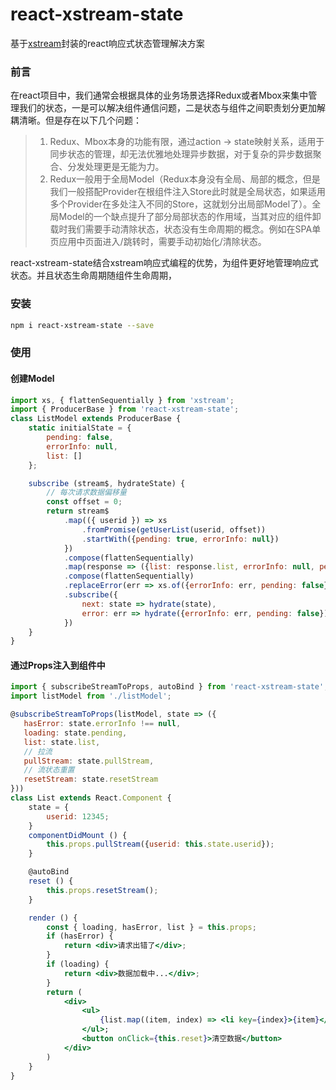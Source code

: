 # react-xstream-state
基于[xstream](https://github.com/staltz/xstream)封装的react响应式状态管理解决方案

### 前言
在react项目中，我们通常会根据具体的业务场景选择Redux或者Mbox来集中管理我们的状态，一是可以解决组件通信问题，二是状态与组件之间职责划分更加解耦清晰。但是存在以下几个问题：

>1. Redux、Mbox本身的功能有限，通过action -> state映射关系，适用于同步状态的管理，却无法优雅地处理异步数据，对于复杂的异步数据聚合、分发处理更是无能为力。
>2. Redux一般用于全局Model（Redux本身没有全局、局部的概念，但是我们一般搭配Provider在根组件注入Store此时就是全局状态，如果适用多个Provider在多处注入不同的Store，这就划分出局部Model了）。全局Model的一个缺点提升了部分局部状态的作用域，当其对应的组件卸载时我们需要手动清除状态，状态没有生命周期的概念。例如在SPA单页应用中页面进入/跳转时，需要手动初始化/清除状态。

react-xstream-state结合xstream响应式编程的优势，为组件更好地管理响应式状态。并且状态生命周期随组件生命周期，

### 安装
```bash
npm i react-xstream-state --save
```

### 使用
#### 创建Model
```js
import xs, { flattenSequentially } from 'xstream';
import { ProducerBase } from 'react-xstream-state';
class ListModel extends ProducerBase {
    static initialState = {
        pending: false,
        errorInfo: null,
        list: []
    };

    subscribe (stream$, hydrateState) {
        // 每次请求数据偏移量
        const offset = 0;
        return stream$
            .map(({ userid }) => xs
                .fromPromise(getUserList(userid, offset))
                .startWith({pending: true, errorInfo: null})
            })
            .compose(flattenSequentially)
            .map(response => ({list: response.list, errorInfo: null, pending: false}))
            .compose(flattenSequentially)
            .replaceError(err => xs.of({errorInfo: err, pending: false}))
            .subscribe({
                next: state => hydrate(state),
                error: err => hydrate({errorInfo: err, pending: false})
            })
    }
}
```

#### 通过Props注入到组件中
```jsx
import { subscribeStreamToProps, autoBind } from 'react-xstream-state';
import listModel from './listModel';

@subscribeStreamToProps(listModel, state => ({
   hasError: state.errorInfo !== null,
   loading: state.pending,
   list: state.list,
   // 拉流
   pullStream: state.pullStream,
   // 流状态重置
   resetStream: state.resetStream
}))
class List extends React.Component {
    state = {
        userid: 12345;
    }
    componentDidMount () {
        this.props.pullStream({userid: this.state.userid});
    }

    @autoBind
    reset () {
        this.props.resetStream();
    }

    render () {
        const { loading, hasError, list } = this.props;
        if (hasError) {
            return <div>请求出错了</div>;
        }
        if (loading) {
            return <div>数据加载中...</div>;
        }
        return (
            <div>
                <ul>
                    {list.map((item, index) => <li key={index}>{item}</li>)}
                </ul>;
                <button onClick={this.reset}>清空数据</button>
            </div>
        )
    }
}
```
